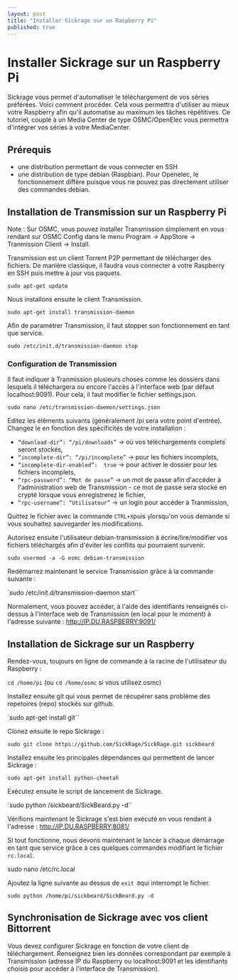 ```yaml
---
layout: post
title: "Installer Sickrage sur un Raspberry Pi"
published: true
---
```



# Installer Sickrage sur un Raspberry Pi

Sickrage vous permet d'automatiser le téléchargement de vos séries préférées. Voici comment procéder. Cela vous permettra d'utiliser au mieux votre Raspberry afin qu'il automatise au maximum les tâches répétitives. Ce tutoriel, couplé à un Media Center de type OSMC/OpenElec vous permettra d'intégrer vos séries à votre MediaCenter.

## Prérequis

- une distribution permettant de vous connecter en SSH
- une distribution de type debian (Raspbian). Pour Openelec, le fonctionnement diffère puisque vous ne pouvez pas directement utiliser des commandes debian. 

## Installation de Transmission sur un Raspberry Pi

Note : Sur OSMC, vous pouvez installer Transmission simplement en vous rendant sur OSMC Config dans le menu Program -> AppStore -> Tranmission Client -> Install.

Transmission est un client Torrent  P2P permettant de télécharger des fichiers. De manière classique, il faudra vous connecter à votre Raspberry en SSH puis mettre à jour vos paquets.

`sudo apt-get update`

Nous installons ensuite le client Transmission.

`sudo apt-get install transmission-daemon`

Afin de paramétrer Transmission, il faut stopper son fonctionnement en tant que service.

`sudo /etc/init.d/transmission-daemon stop`

### Configuration de Transmission

Il faut indiquer à Tranmission plusieurs choses comme les dossiers dans lesquels il téléchargera ou encore l'accès à l'interface web (par défaut localhost:9091). Pour cela, il faut modifier le fichier settings.json.

`sudo nano /etc/transmission-daemon/settings.json`

Editez les éléments suivants (généralement /pi sera votre point d'entrée). Changez le en fonction des spécificités de votre installation :

- `“download-dir”: “/pi/downloads”` -> où vos téléchargements complets seront stockés,
- `“incomplete-dir”: “/pi/incomplete”` -> pour les fichiers incomplets,
- `“incomplete-dir-enabled”:  true` -> pour activer le dossier pour les fichiers incomplets,
- `“rpc-password”: “Mot de passe”` -> un mot de passe afin d'accéder à l'administration web de Transmission - ce mot de passe sera stocké en crypté lorsque vous enregistrerez le fichier,
- `“rpc-username”: “Utilisateur”` -> un login pour accéder à Tranmission,

Quittez le fichier avec la commande `CTRL+X`puis `y`lorsqu'on vous demande si vous souhaitez sauvegarder les modifications.

Autorisez ensuite l'utilisateur debian-transmission à écrire/lire/modifier vos fichiers téléchargés afin d'éviter les conflits qui pourraient survenir.

`sudo usermod -a -G osmc debian-transmission`

Redémarrez maintenant le service Transmission grâce à la commande suivante :

`sudo /etc/init.d/transmission-daemon start``

Normalement, vous pouvez accéder, à l'aide des identifiants renseignés ci-dessus  à l'interface web de Transmission (en local pour le moment) à l'adresse suivante : http://IP.DU.RASPBERRY:9091/

## Installation de Sickrage sur un Raspberry

Rendez-vous, toujours en ligne de commande à la racine de l'utilisateur du Raspberry :

`cd /home/pi` (ou `cd /home/osmc` si vous utilisez osmc)

Installez ensuite git qui vous permet de récupérer sans problème des repetoires (repo)  stockés sur github.

`sudo apt-get install git``

Clonez ensuite le repo Sickrage :

`sudo git clone https://github.com/SickRage/SickRage.git sickbeard`

Installez ensuite les principales dépendances qui permettent de lancer Sickrage :

`sudo apt-get install python-cheetah`

Exécutez ensuite le script de lancement de Sickrage.

`sudo python /sickbeard/SickBeard.py -d``

Vérifions maintenant le Sickrage s'est bien exécuté en vous rendant à l'adresse :
http://IP.DU.RASPBERRY:8081/

SI tout fonctionne, nous devons maintenant le lancer à chaque démarrage en tant que service grâce à ces quelques commandes modifiant le fichier `rc.local`.

sudo nano /etc/rc.local

Ajoutez la ligne suivante au dessus de `exit 0`qui interrompt le fichier.

`sudo python /home/pi/sickbeard/SickBeard.py -d`

## Synchronisation de Sickrage avec vos client Bittorrent

Vous devez configurer Sickrage en fonction de votre client de téléchargement. Renseignez bien les données correspondant par exemple à Transmission (adresse IP du Raspberry ou localhost:9091 et les identifiants choisis pour accéder à l'interface de Transmission).
